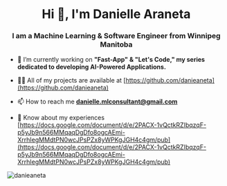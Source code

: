 <h1 align="center">Hi 👋, I'm Danielle Araneta</h1>
<h3 align="center">I am a Machine Learning & Software Engineer from Winnipeg Manitoba</h3>

- 🔭 I’m currently working on **"Fast-App" & "Let's Code," my series dedicated to developing AI-Powered Applications.**

- 👨‍💻 All of my projects are available at [https://github.com/danieaneta](https://github.com/danieaneta)

- 📫 How to reach me **danielle.mlconsultant@gmail.com**

- 📄 Know about my experiences [https://docs.google.com/document/d/e/2PACX-1vQctkRZIbqzqF-p5yJb9n566MMqaqDgDfo8ogcAEmi-XrrhIegMMdtPN0wcJPsPZx8yWPKgJGH4c4gm/pub](https://docs.google.com/document/d/e/2PACX-1vQctkRZIbqzqF-p5yJb9n566MMqaqDgDfo8ogcAEmi-XrrhIegMMdtPN0wcJPsPZx8yWPKgJGH4c4gm/pub)

<p><img align="left" src="https://github-readme-stats.vercel.app/api/top-langs?username=danieaneta&show_icons=true&locale=en&layout=compact" alt="danieaneta" /></p>
